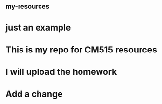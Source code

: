 ## my-resources

# just an example

# This is my repo for CM515 resources

# I will upload the homework

# Add a change
